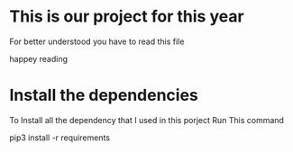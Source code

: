 # This is our project for this year

For better understood you have to read this file

happey reading 

# Install the dependencies

To Install all the dependency that I used in this porject 
Run This command

pip3 install -r requirements

